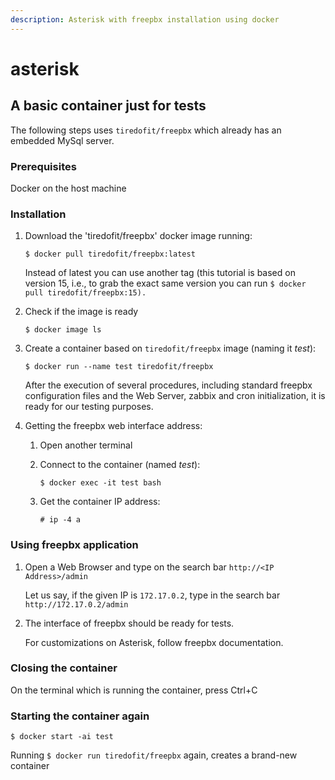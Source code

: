 ```yaml
---
description: Asterisk with freepbx installation using docker
---
```


# asterisk

## A basic container just for tests

The following steps uses `tiredofit/freepbx` which already has an embedded MySql server.

### Prerequisites

Docker on the host machine

### Installation

1.  Download the 'tiredofit/freepbx' docker image running:&#x20;

    `$ docker pull tiredofit/freepbx:latest`&#x20;

    Instead of latest you can use another tag (this tutorial is based on version 15, i.e., to grab the exact same version you can run `$ docker pull tiredofit/freepbx:15).`
2.  Check if the image is ready&#x20;

    `$ docker image ls`&#x20;
3.  Create a container based on `tiredofit/freepbx` image (naming it _test_):&#x20;

    `$ docker run --name test tiredofit/freepbx`&#x20;

    After the execution of several procedures, including standard freepbx configuration files and the Web Server, zabbix and cron initialization, it is ready for our testing purposes.
4. Getting the freepbx web interface address:
   1. Open another terminal
   2.  Connect to the container (named _test_):

       `$ docker exec -it test bash`
   3.  Get the container IP address:

       `# ip -4 a`

### Using freepbx application

1.  Open a Web Browser and type on the search bar `http://<IP Address>/admin`

    Let us say, if the given IP is `172.17.0.2`, type in the search bar `http://172.17.0.2/admin`
2.  The interface of freepbx should be ready for tests.&#x20;

    For customizations on Asterisk, follow freepbx documentation.

### Closing the container

On the terminal which is running the container, press Ctrl+C

### Starting the container again

`$ docker start -ai test`

Running `$ docker run tiredofit/freepbx` again, creates a brand-new container
